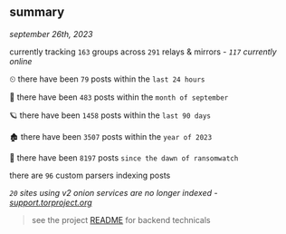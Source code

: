 
## summary
_september 26th, 2023_

currently tracking `163` groups across `291` relays & mirrors - _`117` currently online_

⏲ there have been `79` posts within the `last 24 hours`

🦈 there have been `483` posts within the `month of september`

🪐 there have been `1458` posts within the `last 90 days`

🏚 there have been `3507` posts within the `year of 2023`

🦕 there have been `8197` posts `since the dawn of ransomwatch`

there are `96` custom parsers indexing posts

_`20` sites using v2 onion services are no longer indexed - [support.torproject.org](https://support.torproject.org/onionservices/v2-deprecation/)_

> see the project [README](https://github.com/joshhighet/ransomwatch#ransomwatch--) for backend technicals
